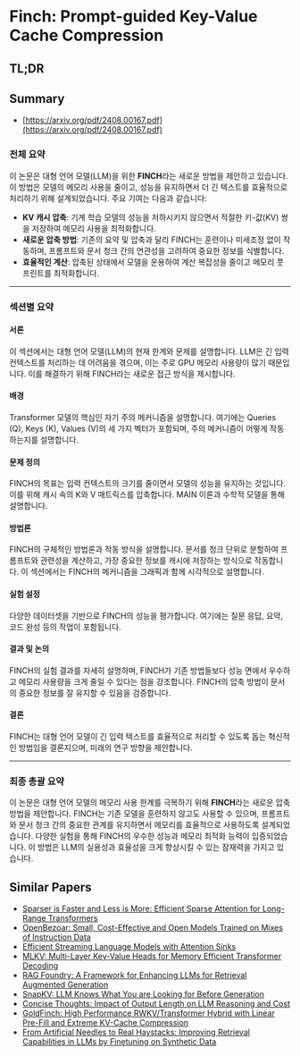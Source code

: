 # Finch: Prompt-guided Key-Value Cache Compression
## TL;DR
## Summary
- [https://arxiv.org/pdf/2408.00167.pdf](https://arxiv.org/pdf/2408.00167.pdf)

### 전체 요약

이 논문은 대형 언어 모델(LLM)을 위한 **FINCH**라는 새로운 방법을 제안하고 있습니다. 이 방법은 모델의 메모리 사용을 줄이고, 성능을 유지하면서 더 긴 텍스트를 효율적으로 처리하기 위해 설계되었습니다. 주요 기여는 다음과 같습니다:

- **KV 캐시 압축**: 기계 학습 모델의 성능을 저하시키지 않으면서 적절한 키-값(KV) 쌍을 저장하여 메모리 사용을 최적화합니다.
- **새로운 압축 방법**: 기존의 요약 및 압축과 달리 FINCH는 훈련이나 미세조정 없이 작동하며, 프롬프트와 문서 청크 간의 연관성을 고려하여 중요한 정보를 식별합니다.
- **효율적인 계산**: 압축된 상태에서 모델을 운용하여 계산 복잡성을 줄이고 메모리 풋프린트를 최적화합니다.

---

### 섹션별 요약

#### 서론
이 섹션에서는 대형 언어 모델(LLM)의 현재 한계와 문제를 설명합니다. LLM은 긴 입력 컨텍스트를 처리하는 데 어려움을 겪으며, 이는 주로 GPU 메모리 사용량이 많기 때문입니다. 이를 해결하기 위해 FINCH라는 새로운 접근 방식을 제시합니다.

#### 배경
Transformer 모델의 핵심인 자기 주의 메커니즘을 설명합니다. 여기에는 Queries (Q), Keys (K), Values (V)의 세 가지 벡터가 포함되며, 주의 메커니즘이 어떻게 작동하는지를 설명합니다.

#### 문제 정의
FINCH의 목표는 입력 컨텍스트의 크기를 줄이면서 모델의 성능을 유지하는 것입니다. 이를 위해 캐시 속의 K와 V 매트릭스를 압축합니다. MAIN 이론과 수학적 모델을 통해 설명합니다.

#### 방법론
FINCH의 구체적인 방법론과 작동 방식을 설명합니다. 문서를 청크 단위로 분할하여 프롬프트와 관련성을 계산하고, 가장 중요한 정보를 캐시에 저장하는 방식으로 작동합니다. 이 섹션에서는 FINCH의 메커니즘을 그래픽과 함께 시각적으로 설명합니다.

#### 실험 설정
다양한 데이터셋을 기반으로 FINCH의 성능을 평가합니다. 여기에는 질문 응답, 요약, 코드 완성 등의 작업이 포함됩니다.

#### 결과 및 논의
FINCH의 실험 결과를 자세히 설명하며, FINCH가 기존 방법들보다 성능 면에서 우수하고 메모리 사용량을 크게 줄일 수 있다는 점을 강조합니다. FINCH의 압축 방법이 문서의 중요한 정보를 잘 유지할 수 있음을 검증합니다.

#### 결론
FINCH는 대형 언어 모델이 긴 입력 텍스트를 효율적으로 처리할 수 있도록 돕는 혁신적인 방법임을 결론지으며, 미래의 연구 방향을 제안합니다.

---

### 최종 총괄 요약

이 논문은 대형 언어 모델의 메모리 사용 한계를 극복하기 위해 **FINCH**라는 새로운 압축방법을 제안합니다. FINCH는 기존 모델을 훈련하지 않고도 사용할 수 있으며, 프롬프트와 문서 청크 간의 중요한 관계를 유지하면서 메모리를 효율적으로 사용하도록 설계되었습니다. 다양한 실험을 통해 FINCH의 우수한 성능과 메모리 최적화 능력이 입증되었습니다. 이 방법은 LLM의 실용성과 효율성을 크게 향상시킬 수 있는 잠재력을 가지고 있습니다.

## Similar Papers
- [Sparser is Faster and Less is More: Efficient Sparse Attention for Long-Range Transformers](2406.16747.md)
- [OpenBezoar: Small, Cost-Effective and Open Models Trained on Mixes of Instruction Data](2404.12195.md)
- [Efficient Streaming Language Models with Attention Sinks](2309.17453.md)
- [MLKV: Multi-Layer Key-Value Heads for Memory Efficient Transformer Decoding](2406.09297.md)
- [RAG Foundry: A Framework for Enhancing LLMs for Retrieval Augmented Generation](2408.02545.md)
- [SnapKV: LLM Knows What You are Looking for Before Generation](2404.14469.md)
- [Concise Thoughts: Impact of Output Length on LLM Reasoning and Cost](2407.19825.md)
- [GoldFinch: High Performance RWKV/Transformer Hybrid with Linear Pre-Fill and Extreme KV-Cache Compression](2407.12077.md)
- [From Artificial Needles to Real Haystacks: Improving Retrieval Capabilities in LLMs by Finetuning on Synthetic Data](2406.19292.md)
